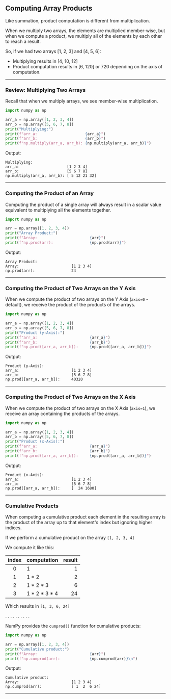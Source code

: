 ## Computing Array Products

Like summation, product computation is different from multiplication.

When we multiply two arrays, the elements are multiplied member-wise, but
when we compute a product, we multiply all of the elements by each other
to reach a result.

So, if we had two arrays [1, 2, 3] and [4, 5, 6]:

* Multiplying results in [4, 10, 12]
* Product computation results in [6, 120] or 720 depending on the axis of 
  computation.

---

### Review: Multiplying Two Arrays

Recall that when we multiply arrays, we see member-wise multiplication.

```python
import numpy as np

arr_a = np.array([1, 2, 3, 4])
arr_b = np.array([5, 6, 7, 8])
print("Multiplying:")
print(f"arr_a:                     {arr_a}")
print(f"arr_b:                     {arr_b}")
print(f"np.multiply(arr_a, arr_b): {np.multiply(arr_a, arr_b)}")
```

Output:

```
Multiplying:
arr_a:                     [1 2 3 4]
arr_b:                     [5 6 7 8]
np.multiply(arr_a, arr_b): [ 5 12 21 32]
```

---

### Computing the Product of an Array

Computing the product of a single array will always result in a scalar 
value equivalent to multiplying all the elements together.

```python
import numpy as np

arr = np.array([1, 2, 3, 4])
print("Array Product:")
print(f"Array:                       {arr}")
print(f"np.prod(arr):                {np.prod(arr)}")
```

Output:

```
Array Product:
Array:                       [1 2 3 4]
np.prod(arr):                24
```

---

### Computing the Product of Two Arrays on the Y Axis

When we compute the product of two arrays on the Y Axis (`axis=0` - 
default), we receive the product of the products of the arrays.

```python
import numpy as np

arr_a = np.array([1, 2, 3, 4])
arr_b = np.array([5, 6, 7, 8])
print("Product (y-Axis):")
print(f"arr_a:                       {arr_a}")
print(f"arr_b:                       {arr_b}")
print(f"np.prod([arr_a, arr_b]):     {np.prod([arr_a, arr_b])}")
```

Output:

```
Product (y-Axis):
arr_a:                       [1 2 3 4]
arr_b:                       [5 6 7 8]
np.prod([arr_a, arr_b]):     40320
```

---

### Computing the Product of Two Arrays on the X Axis

When we compute the product of two arrays on the X Axis (`axis=1`), we receive an array containing the products of the arrays.

```python
import numpy as np

arr_a = np.array([1, 2, 3, 4])
arr_b = np.array([5, 6, 7, 8])
print("Product (x-Axis):")
print(f"arr_a:                       {arr_a}")
print(f"arr_b:                       {arr_b}")
print(f"np.prod([arr_a, arr_b]):     {np.prod([arr_a, arr_b])}")
```

Output:

```
Product (x-Axis):
arr_a:                       [1 2 3 4]
arr_b:                       [5 6 7 8]
np.prod([arr_a, arr_b]):     [  24 1680]
```

---

### Cumulative Products

When computing a cumulative product each element in the resulting array is 
the product of the array up to that element's index but ignoring higher 
indices.

If we perform a cumulative product on the array `[1, 2, 3, 4]`

We compute it like this:

|index|computation|result|
|:-:|-|-:|
|0|1|1|
|1|1 * 2|2|
|2|1 * 2 * 3|6|
|3|1 * 2 * 3 * 4|24|

Which results in `[1, 3, 6, 24]`

. . . . . . . . . .

NumPy provides the `cumprod()` function for cumulative products:

```python
import numpy as np

arr = np.array([1, 2, 3, 4])
print("Cumulative product:")
print(f"Array:                       {arr}")
print(f"np.cumprod(arr):             {np.cumprod(arr)}\n")
```

Output:

```
Cumulative product:
Array:                       [1 2 3 4]
np.cumprod(arr):             [ 1  2  6 24]
```

---
